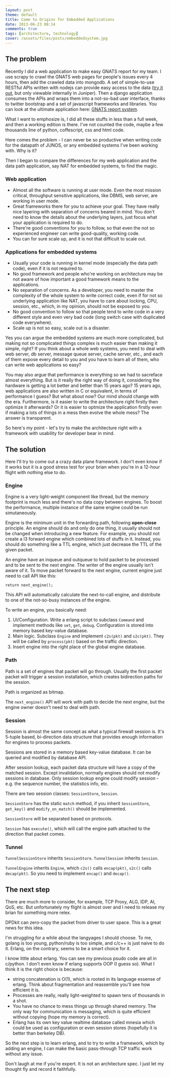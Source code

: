 ```yaml
---
layout: post
theme: default
title: Come to Origins for Embedded Applications
date: 2013-06-23 08:14
comments: true
tags: [architecture, technology]
cover: /assets/files/posts/embeddedsystem.jpg
---
```


## The problem

Recently I did a web application to make easy GNATS report for my team. I use scrapy to crawl the GNATS web pages for people's issues every 4 hours, then add the crawled data into mongodb. A set of simple-to-use RESTful APIs written with nodejs can provide easy access to the data ([try it out](http://api.jcnrd.us/gnats/tchen.json), but only viewable internally in Juniper). Then a django application consumes the APIs and wraps them into a not-so-bad user interface, thanks to twitter bootstrap and a set of javascript frameworks and libraries. You can look at the ultimate application here: [GNATS report system](http://gnats.jcnrd.us/groups/branch-team/).

<!--more-->

What I want to emphosize is, I did all these stuffs in less than a full week, and then a working edition is there. I've not counted the code, maybe a few thousands line of python, coffescript, css and html code.

Here comes the problem - I can never be so productive when writing code for the datapath of JUNOS, or any embedded systems I've been working with. Why is it?

Then I began to compare the differences for my web application and the data path application, say NAT for embedded systems, to find the magic.

### Web application

* Almost all the software is running at user mode. Even the most mission critical, throughput sensitive applications, like DBMS, web server, are working in user mode.
* Great frameworks there for you to achieve your goal. They have really nice layering with separation of concerns beared in mind. You don't need to know the details about the underlying layers, just focus what your application is required to do.
* There're good conventions for you to follow, so that even the not so experienced engineer can write good-quality, working code.
* You can for sure scale up, and it is not that difficult to scale out.

### Applications for embedded systems

* Usually your code is running in kernel mode (especially the data path code), even if it is not required to.
* No good framework and people who're working on architecture may be not aware of how important a good framework means to the applications.
* No separation of concerns. As a developer, you need to master the complexity of the whole system to write correct code, even if for not so underlying application like NAT, you have to care about locking, CPU, session, etc., which, in my opinion, should not be exposed to you.
* No good convention to follow so that people tend to write code in a very different style and even very bad code (long switch case with duplicated code everywhere).
* Scale up is not so easy, scale out is a disaster.

Yes you can argue the embedded systems are much more complicated, but making not so complicated things complex is much easier than making it simple, right? If you think about a whole web systems, you need to deal with web server, db server, message queue server, cache server, etc., and each of them expose every detail to you and you have to learn all of them, who can write web applications so easy?

You may also argue that performance is everything so we had to sacreface almost everything. But is it really the right way of doing it, considering the hardware is getting a lot better and better than 15 years ago? 15 years ago, web applications are also written in C or equivalent, in terms of performance I guess? But what about now? Our mind should change with the era. Furthermore, is it easier to write the architecture right firstly then optimize it afterwards? Or it is easier to optmize the application firstly even if making a lots of things in a mess then evolve the whole mess? The answer is transparent.

So here's my point - let's try to make the architecture right with a framework with usability for developer bear in mind.

## The solution

Here I'll try to come out a crazy data plane framework. I don't even know if it works but it is a good stress test for your brian when you're in a 12-hour flight with nothing else to do.

### Engine

Engine is a very light-weight component like thread, but the memory footprint is much less and there's no data copy between engines. To boost the performance, multiple instance of the same engine could be run simutaneously.

Engine is the minimum unit in the forwarding path, following **open-close** principle. An engine should do and only do one thing, it usually should not be changed when introducing a new feature. For example, you should not create a l3 forward engine which combined lots of stuffs in it. Instead, you should do something like a TTL engine, which just decrease the TTL of the given packet.

An engine have an inqueue and outqueue to hold packet to be processed and to be sent to the next engine. The writer of the engine usually isn't aware of it. To move packet forward to the next engine, current engine just need to call API like this:

```
return next_engine();
```

This API will automatically calculate the next-to-call engine, and distribute to one of the not-so-busy instances of the engine.

To write an engine, you basically need:

1. UI/Configuration. Write a erlang script to subclass ``Command`` and implement methods like ``set``, ``get``, ``debug``. Configuration is stored into memory based key-value database.
2. Main logic. Subclass ``Engine`` and implement ``c2s(pkt)`` and ``s2c(pkt)``. They will be called by ``process(pkt)`` based on the traffic direction.
3. Insert engine into the right place of the global engine database.

### Path

Path is a set of engines that packet will go through. Usually the first packet packet will trigger a session installation, which creates bidirection paths for the session.

Path is organized as bitmap.

The ``next_engine()`` API will work with path to decide the next engine, but the engine owner doesn't need to deal with path.

### Session

Session is almost the same concept as what a typical firewall session is. It's 5-tuple based, bi-direction data structure that provides enough information for engines to process packets.

Sessions are stored in a memory based key-value database. It can be queried and modified by database API.

After session lookup, each packet data structure will have a copy of the matched session. Except invalidation, normally engines should not modify sessions in database. Only session lookup engine could modify session - e.g. the sequence number, the statistics info, etc.

There are two session classes: ``SessionStore``, ``Session``.

``SessionStore`` has the static ``match`` method, if you inherit ``SessionStore``, ``get_key()`` and ``modify_on_match()`` should be implemented. 

``SessionStore`` will be separated based on protocols.

``Session`` has ``execute()``, which will call the engine path attached to the direction that packet comes.


### Tunnel

``TunnelSessionStore`` inherits ``SessionStore``. ``TunnelSession`` inherits ``Session``.

``TunnelEngine`` inherits ``Engine``, which ``c2s()`` calls ``encap(pkt)``, ``s2c()`` calls ``decap(pkt)``. So you need to implement ``encap()`` and ``decap()``.

## The next step

There are much more to consider, for example, TCP Proxy, ALG, IDP, AI, QoS, etc. But unfortunately my flight is almost over and I need to release my brian for something more relex.

DPDkit can zero-copy the packet from driver to user space. This is a great news for this idea.

I'm struggling for a while about the langyages I should choose. To me, golang is too young, python/ruby is too simple, and c/c++ is just naive to do it. Erlang, on the contrary, seems to be a smart choice for it.

I know little about erlang. You can see my previous psudo code are all in c/python. I don't even know if erlang supports OOP (I guess so). What I think it is the right choice is because:

* string concatenation is O(1), which is rooted in its language essense of erlang. Think about fragmentation and reassemble you'll see how efficient it is.
* Processes are really, really light-weighted to spawn tens of thousands in a shot.
* You have no chance to mess things up through shared memory. The only way for communication is messaging, which is quite efficient without copying (hope my memory is correct).
* Erlang has its own key value realtime database called mnesia which could be used as configuration or even session stores (hopefully it is better than berkeley DB).

So the next step is to learn erlang, and to try to write a framework, which by adding an engine, I can make the basic pass-through TCP traffic work without any issue.

Don't laugh at me if you're expert. It is not an architecture spec. I just let my thought fly and record it faithfully.

<!--

这不是说做web application要比做embedded system简单得多，而是一种思维方式和做事方法上的不同。我们做个简单的比较：

### Internet application

* 所有依赖的软件几乎都运行在user mode。
* 你可以用很多的工具和框架来达到目的。你可以用nodejs和mongodb来提供api和数据的持久化；用django提供view和controller；bootstrap实现前端展现。所有这些基础结构都开源且运行良好。
* 良好的层次划分和Separation of Concerns让你从不用担心死锁，也不用去考虑这段代码运行在哪个CPU上，你只需知道只要我遵循相应的convention，就能写出质量不错，能正常工作的代码。
* 可以scale up，也比较容易scale out。

### Application for embedded system

* 很多时候不需要运行在kernel mode的代码被运行到了kernel mode。
* 没有现成的framework（或者即使有，也没有人愿用）。
* 没有separation of concerns。作为一个开发者，你需要对整个系统的复杂度了解得非常透彻，即使做NAT这样相对不那么复杂的应用，你也不得不关心锁，CPU，session这些本不需要暴露给你的东西。
* 没有convention可言，每个人写出来的代码都有不同的风格。


-->